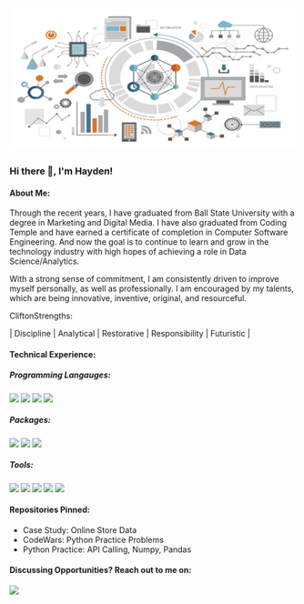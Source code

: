 ![](Data_Banner.png)

### Hi there 👋, I'm Hayden!
<!--
**Hmlynch/Hmlynch** is a ✨ _special_ ✨ repository because its `README.md` (this file) appears on your GitHub profile.
-->
#### About Me:
Through the recent years, I have graduated from Ball State University with a degree in Marketing and Digital Media. I have also graduated from Coding Temple and have earned a certificate of completion in Computer Software Engineering. And now the goal is to continue to learn and grow in the technology industry with high hopes of achieving a role in Data Science/Analytics.

With a strong sense of commitment, I am consistently driven to improve myself personally, as well as professionally. I am encouraged by my talents, which are being innovative, inventive, original, and resourceful. 

CliftonStrengths:

| Discipline | Analytical | Restorative | Responsibility | Futuristic |

#### Technical Experience:

##### Programming Langauges:

[<img src="https://img.shields.io/badge/Python-blue?style=for-the-badge&logo=python&logoColor=white"/>]()
[<img src="https://img.shields.io/badge/RStuido-11b5d6?style=for-the-badge&logo=R&logoColor=white"/>]()
[<img src="https://img.shields.io/badge/PostgreSQL-white?style=for-the-badge&logo=postgresql&logoColor=black"/>]()
[<img src="https://img.shields.io/badge/Bigquery-020b6e?style=for-the-badge&logo=google&logoColor=white"/>]()

##### Packages:

[<img src="https://img.shields.io/badge/Pandas-blue?style=for-the-badge&logo=python&logoColor=white"/>]()
[<img src="https://img.shields.io/badge/Numpy-blue?style=for-the-badge&logo=python&logoColor=white"/>]()
[<img src="https://img.shields.io/badge/Tidyverse-11b5d6?style=for-the-badge&logo=R&logoColor=white"/>]()

##### Tools: 

[<img src="https://img.shields.io/badge/Git-orange?style=for-the-badge&logo=Git&logoColor=white"/>]()
[<img src="https://img.shields.io/badge/Excel-25631c?style=for-the-badge&logo=microsoft&logoColor=white"/>]()
[<img src="https://img.shields.io/badge/GitHub-black?style=for-the-badge&logo=GitHub&logoColor=white"/>]()
[<img src="https://img.shields.io/badge/Tableau-red?style=for-the-badge&logo=tableau&logoColor=white"/>]()
[<img src="https://img.shields.io/badge/Google_Sheets-05f54d?style=for-the-badge&logo=google&logoColor=white"/>]()

#### Repositories Pinned:
- <a src="">Case Study: Online Store Data</a>
- <a src="">CodeWars: Python Practice Problems</a>
- <a src="">Python Practice: API Calling, Numpy, Pandas</a>

#### Discussing Opportunities? Reach out to me on:
[<a href="https://www.linkedin.com/in/hayden-lynch/"><img src="https://img.shields.io/badge/LinkedIn-blue?style=for-the-badge&logo=LinkedIn&logoColor=white"/></a>]()
